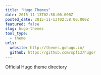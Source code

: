 ```yaml
---
title: "Hugo Themes"
date: 2015-11-13T02:58:00.000Z
posted_date: 2015-11-13T02:58:00.000Z
featured: false
slug: hugo-themes
tool_type: 
  - theme
urls:
  website: http://themes.gohugo.io/
  github: https://github.com/spf13/hugo/
---
```

Official Hugo theme directory




